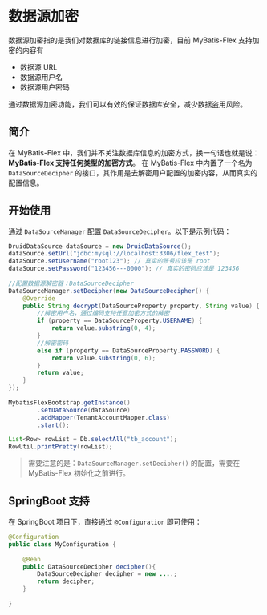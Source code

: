 # 数据源加密

数据源加密指的是我们对数据库的链接信息进行加密，目前 MyBatis-Flex 支持加密的内容有
- 数据源 URL
- 数据源用户名
- 数据源用户密码

通过数据源加密功能，我们可以有效的保证数据库安全，减少数据盗用风险。

## 简介

在 MyBatis-Flex 中，我们并不关注数据库信息的加密方式，换一句话也就是说：**MyBatis-Flex 支持任何类型的加密方式**。
在 MyBatis-Flex 中内置了一个名为 `DataSourceDecipher` 的接口，其作用是去解密用户配置的加密内容，从而真实的配置信息。

## 开始使用
通过 `DataSourceManager` 配置 `DataSourceDecipher`。以下是示例代码：

```java
DruidDataSource dataSource = new DruidDataSource();
dataSource.setUrl("jdbc:mysql://localhost:3306/flex_test");
dataSource.setUsername("root123"); // 真实的账号应该是 root
dataSource.setPassword("123456---0000"); // 真实的密码应该是 123456
        
//配置数据源解密器：DataSourceDecipher
DataSourceManager.setDecipher(new DataSourceDecipher() {
    @Override
    public String decrypt(DataSourceProperty property, String value) {
        //解密用户名，通过编码支持任意加密方式的解密
        if (property == DataSourceProperty.USERNAME) {
            return value.substring(0, 4);
        } 
        //解密密码
        else if (property == DataSourceProperty.PASSWORD) {
            return value.substring(0, 6);
        }
        return value;
    }
});
        
MybatisFlexBootstrap.getInstance()
        .setDataSource(dataSource)
        .addMapper(TenantAccountMapper.class)
        .start();

List<Row> rowList = Db.selectAll("tb_account");
RowUtil.printPretty(rowList);
```

> 需要注意的是：`DataSourceManager.setDecipher()` 的配置，需要在 MyBatis-Flex 初始化之前进行。


## SpringBoot 支持
在 SpringBoot 项目下，直接通过 `@Configuration` 即可使用：

```java
@Configuration
public class MyConfiguration {
    
    @Bean
    public DataSourceDecipher decipher(){
        DataSourceDecipher decipher = new ....;
        return decipher;
    }
    
}
```